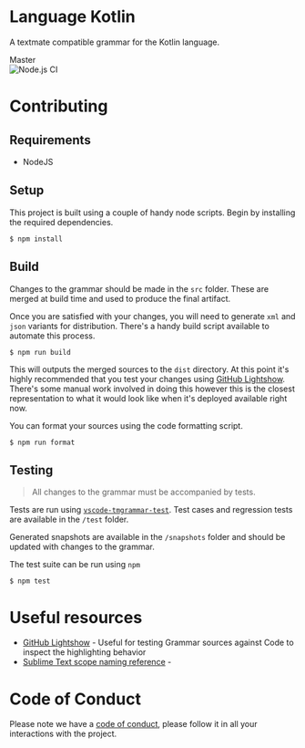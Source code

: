 # Language Kotlin

A textmate compatible grammar for the Kotlin language.

Master  
![Node.js CI](https://github.com/nishtahir/language-kotlin/workflows/Node.js%20CI/badge.svg?branch=master)

# Contributing

## Requirements

* NodeJS

## Setup

This project is built using a couple of handy node scripts. Begin by installing the
required dependencies.

```
$ npm install
```

## Build

Changes to the grammar should be made in the `src` folder. These are merged at build 
time and used to produce the final artifact.

Once you are satisfied with your changes, you will need to generate 
`xml` and `json` variants for distribution. 
There's a handy build script available to automate this process.

```
$ npm run build
```

This will outputs the merged sources to the `dist` directory. At this point
it's highly recommended that you test your changes using [GitHub Lightshow](https://github-lightshow.herokuapp.com/). There's some manual work involved in doing this however this is the closest
representation to what it would look like when it's deployed available right now.

You can format your sources using the code formatting script.

```
$ npm run format
```

## Testing

> All changes to the grammar must be accompanied by tests.

Tests are run using [`vscode-tmgrammar-test`](https://github.com/PanAeon/vscode-tmgrammar-test). 
Test cases and regression tests are available in the `/test` folder.

Generated snapshots are available in the `/snapshots` folder and should be updated with changes
to the grammar.

The test suite can be run using `npm`

```
$ npm test
```

# Useful resources

* [GitHub Lightshow](https://github-lightshow.herokuapp.com/) - Useful for testing Grammar sources against Code to inspect the highlighting behavior
* [Sublime Text scope naming reference](https://www.sublimetext.com/docs/3/scope_naming.html) - 


# Code of Conduct

Please note we have a [code of conduct](./CODE_OF_CONDUCT.md), 
please follow it in all your interactions with the project.
